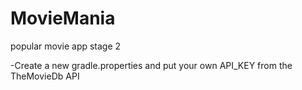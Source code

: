 # MovieMania
popular movie app stage 2

-Create a new gradle.properties and put your own  API_KEY from the TheMovieDb API 
